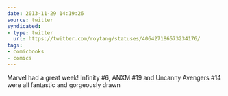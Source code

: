 ```yaml
---
date: 2013-11-29 14:19:26
source: twitter
syndicated:
- type: twitter
  url: https://twitter.com/roytang/statuses/406427186573234176/
tags:
- comicbooks
- comics
---
```


Marvel had a great week! Infinity #6, ANXM #19 and Uncanny Avengers #14 were all fantastic and gorgeously drawn